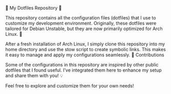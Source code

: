 🌟 My Dotfiles Repository 🌟

This repository contains all the configuration files (dotfiles) that I use to customize my development environment. Originally, these dotfiles were tailored for Debian Unstable, but they are now primarily optimized for Arch Linux. 🐧

After a fresh installation of Arch Linux, I simply clone this repository into my home directory and use the stow script to create symbolic links. This makes it easy to manage and apply my configurations seamlessly. 🔧 Contributions

Some of the configurations in this repository are inspired by other public dotfiles that I found useful. I’ve integrated them here to enhance my setup and share them with you! 💡

Feel free to explore and customize them for your own needs!
